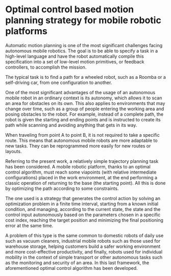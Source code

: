 # Optimal control based motion planning strategy for mobile robotic platforms

Automatic motion planning is one of the most significant challenges facing autonomous mobile robotics. The goal is to be able to specify a task in a high-level language and have the robot automatically compile this specification into a set of low-level motion primitives, or feedback controllers, to accomplish the mission. 

The typical task is to find a path for a wheeled robot, such as a Roomba or a self-driving car, from one configuration to another.

One of the most significant advantages of the usage of an autonomous mobile robot in an ordinary context is its autonomy, which allows it to scan an area for obstacles on its own. This also applies to environments that may change over time, such as a group of people entering the working area and posing obstacles to the robot. For example, instead of a complete path, the robot is given the starting and ending points and is instructed to create its path while scanning and avoiding anything that gets in its way.

When traveling from point A to point B, it is not required to take a specific route. This means that autonomous mobile robots are more adaptable to new tasks. They can be reprogrammed more easily for new routes or layouts.

Referring to the present work, a relatively simple trajectory planning task has been considered.
A mobile robotic platform, thanks to an optimal control algorithm, must reach some viapoints (with relative intermediate configurations) placed in the work environment, at the end performing a classic operation of returning to the base (the starting point). All this is done by optimizing the path according to some constraints.

The one used is a strategy that generates the control action by solving an optimization problem in a finite time interval, starting from a known initial condition, and managing, according to the current state, the state and the control input autonomously based on the parameters chosen in a specific cost index, reaching the target position and minimizing the final positioning error at the same time.

A problem of this type is the same common to domestic robots of daily use such as vacuum cleaners, industrial mobile robots such as those used for warehouse storage, helping customers build a safer working environment and more cost-effective productivity, and finally, robots used for individual mobility in the context of simple transport or other autonomous tasks such as the monitoring and security of an area.
In this last framework, the aforementioned optimal control algorithm has been developed.
